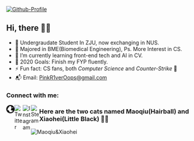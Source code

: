 [![Github-Profile](https://i.ibb.co/KxRYjKB/Github-Profile.gif)][website]

## Hi, there 🤞🏻

- 🧱 Undergraudate Student In ZJU, now exchanging in NUS.
- 🧪 Majored in BME(Biomedical Engineering), Ps. More Interest in CS.
- 🥽  I’m currently learning front-end tech and AI in CV.
- 🥅 2020 Goals: Finish my FYP fluently.
- ⚡ Fun fact: CS fans, both *Computer Science* and *Counter-Strike* 🤣
- 📬 Email: PinkR1verOops@gmail.com

### Connect with me:

[<img align="left" alt="codeSTACKr.com" width="22px" src="https://raw.githubusercontent.com/iconic/open-iconic/master/svg/globe.svg" />][website]
[<img align="left" alt="Twitter" width="22px" src="https://cdn.jsdelivr.net/npm/simple-icons@v3/icons/twitter.svg" />][twitter]
[<img align="left" alt="Instagram" width="22px" src="https://cdn.jsdelivr.net/npm/simple-icons@v3/icons/instagram.svg" />][instagram]
[<img align="left" alt="Steam" width="22px" src="https://cdn.jsdelivr.net/npm/simple-icons@v3/icons/steam.svg" />][steam]


[website]: https://pinkr1ver.com
[twitter]: https://twitter.com/pinkr1ver
[instagram]: https://instagram.com/pinkcred1t
[steam]: https://steamcommunity.com/id/PinkCred1t/

### Here are the two cats named Maoqiu(Hairball) and Xiaohei(Little Black) 🐱‍💻
![Maoqiu&Xiaohei](https://i.ibb.co/rprRY7x/Maoqiu-Xiaohei.jpg)